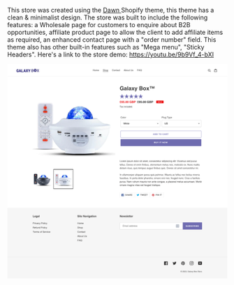 This store was created using the <a href="https://tinyurl.com/dawn-shopify" target="_blank">Dawn </a> Shopify theme, this theme has a clean & minimalist design. The store was built to include the following features: a Wholesale page for customers to enquire about B2B opportunities, affiliate product page to allow the client to add affiliate items as required, an enhanced contact page with a "order number" field.  This theme also has other built-in features such as "Mega menu", "Sticky Headers".  Here's a link to the store demo: https://youtu.be/9b9Vf_4-bXI



![image](./images/galaxy-product-white.png)
